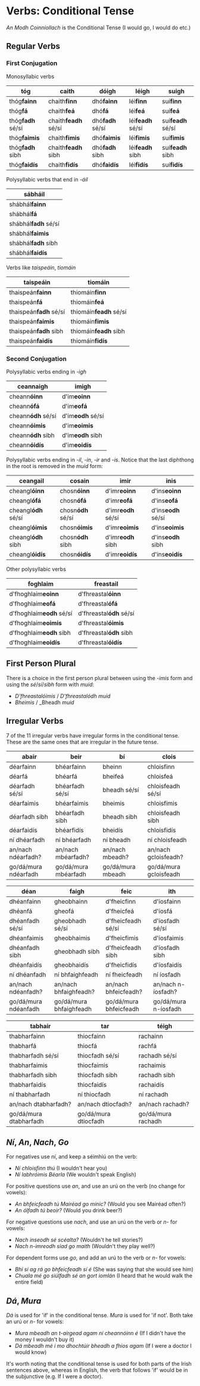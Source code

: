 # Verbs: Conditional Tense


_An Modh Coinníollach_ is the Conditional Tense (I would go, I would do etc.)


## Regular Verbs


### First Conjugation

Monosyllabic verbs

| tóg                | caith                 | dóigh             | léigh              | suigh              |
| ------------------ | --------------------- | ----------------- | ------------------ | ------------------ |
| thóg**fainn**      | chaith**finn**        | dhó**fainn**      | léi**finn**        | suí**finn**        |
| thóg**fá**         | chaith**feá**         | dhó**fá**         | léi**feá**         | suí**feá**         |
| thóg**fadh** sé/sí | chaith**feadh** sé/sí | dhó**fadh** sé/sí | léi**feadh** sé/sí | suí**feadh** sé/sí |
| thóg**faimis**     | chaith**fimis**       | dhó**faimis**     | léi**fimis**       | suí**fimis**       |
| thóg**fadh** sibh  | chaith**feadh** sibh  | dhó**fadh** sibh  | léi**feadh** sibh  | suí**feadh** sibh  |
| thóg**faidís**     | chaith**fidís**       | dhó**faidís**     | léi**fidís**       | suí**fidís**       |

Polysyllabic verbs that end in _-áil_

| sábháil               |
| --------------------- | 
| shábhál**fainn**      |
| shábhál**fá**         |
| shábhál**fadh** sé/sí |
| shábhál**faimis**     |
| shábhál**fadh** sibh  |
| shábhál**faidís**     |

Verbs like _taispeáin_, _tiomáin_

| taispeáin               | tiomáin                 |
| ----------------------- | ----------------------- |
| thaispeán**fainn**      | thiomáin**finn**        |
| thaispeán**fá**         | thiomáin**feá**         |
| thaispeán**fadh** sé/sí | thiomáin**feadh** sé/sí |
| thaispeán**faimis**     | thiomáin**fimis**       |
| thaispeán**fadh** sibh  | thiomáin**feadh** sibh  |
| thaispeán**faidís**     | thiomáin**fidís**       |


### Second Conjugation

Polysyllabic verbs ending in _-igh_

| ceannaigh           | imigh              |
| ------------------- | ------------------ |
| cheann**óinn**      | d'im**eoinn**      |
| cheann**ófá**       | d'im**eofá**       |
| cheann**ódh** sé/sí | d'im**eodh** sé/sí |
| cheann**óimis**     | d'im**eoimis**     |
| cheann**ódh** sibh  | d'im**eodh** sibh  |
| cheann**óidís**     | d'im**eoidís**     |

Polysyllabic verbs ending in _-il_, _-in_, _-ir_ and _-is_.
Notice that the last diphthong in the root is removed in the _muid_ form:

| ceangail             | cosain             | imir                | inis                |
| -------------------- | ------------------ | ------------------- | ------------------- |
| cheangl**óinn**      | chosn**óinn**      | d'imr**eoinn**      | d'ins**eoinn**      |
| cheangl**ófá**       | chosn**ófá**       | d'imr**eofá**       | d'ins**eofá**       |
| cheangl**ódh** sé/sí | chosn**ódh** sé/sí | d'imr**eodh** sé/sí | d'ins**eodh** sé/sí |
| cheangl**óimis**     | chosn**óimis**     | d'imr**eoimis**     | d'ins**eoimis**     |
| cheangl**ódh** sibh  | chosn**ódh** sibh  | d'imr**eodh** sibh  | d'ins**eodh** sibh  |
| cheangl**óidís**     | chosn**óidís**     | d'imr**eoidís**     | d'ins**eoidís**     |

Other polysyllabic verbs

| foghlaim                  | freastail                |
| ------------------------- | ------------------------ |
| d'fhoghlaim**eoinn**      | d'fhreastal**óinn**      |
| d'fhoghlaim**eofá**       | d'fhreastal**ófá**       |
| d'fhoghlaim**eodh** sé/sí | d'fhreastal**ódh** sé/sí |
| d'fhoghlaim**eoimis**     | d'fhreastal**óimis**     |
| d'fhoghlaim**eodh** sibh  | d'fhreastal**ódh** sibh  |
| d'fhoghlaim**eoidís**     | d'fhreastal**óidís**     |


## First Person Plural

There is a choice in the first person plural between using the _-imis_ form
and using the _sé_/_sí_/_sibh_ form with _muid_:

* _D'fhreastalóimis_ / _D'fhreastalódh muid_
* _Bheimis_ / _Bheadh _muid_


## Irregular Verbs

7 of the 11 irregular verbs have irregular forms in the conditional tense.
These are the same ones that are irregular in the future tense.

| **abair**            | **beir**             | **bí**            | clois                  |
| -------------------- | -------------------- | ----------------- | ---------------------- |
| déarfainn            | bhéarfainn           | bheinn            | chloisfinn             |
| déarfá               | bhéarfá              | bheifeá           | chloisfeá              |
| déarfadh sé/sí       | bhéarfadh sé/sí      | bheadh sé/sí      | chloisfeadh sé/sí      |
| déarfaimis           | bhéarfaimis          | bheimis           | chloisfimis            |
| déarfadh sibh        | bhéarfadh sibh       | bheadh sibh       | chloisfeadh sibh       |
| déarfaidís           | bhéarfidís           | bheidís           | chloisfidís            |
| ní dhéarfadh         | ní bhéarfadh         | ní bheadh         | ní chloisfeadh         |
| an/nach ndéarfadh?   | an/nach mbéarfadh?   | an/nach mbeadh?   | an/nach gcloisfeadh?   |
| go/dá/mura ndéarfadh | go/dá/mura mbéarfadh | go/dá/mura mbeadh | go/dá/mura gcloisfeadh |

| déan                 | **faigh**               | feic                   | **ith**              |
| -------------------- | ----------------------- | ---------------------- | -------------------- |
| dhéanfainn           | gheobhainn              | d'fheicfinn            | d'íosfainn           |
| dhéanfá              | gheofá                  | d'fheicfeá             | d'íosfá              |
| dhéanfadh sé/sí      | gheobhadh sé/sí         | d'fheicfeadh sé/sí     | d'íosfadh sé/sí      |
| dhéanfaimis          | gheobhaimis             | d'fheicfimis           | d'íosfaimis          |
| dhéanfadh sibh       | gheobhadh sibh          | d'fheicfeadh sibh      | d'íosfadh sibh       |
| dhéanfaidís          | gheobhaidís             | d'fheicfidís           | d'íosfaidís          |
| ní dhéanfadh         | ní bhfaighfeadh         | ní fheicfeadh          | ní íosfadh           |
| an/nach ndéanfadh?   | an/nach bhfaighfeadh?   | an/nach bhfeicfeadh?   | an/nach n-íosfadh?   |
| go/dá/mura ndéanfadh | go/dá/mura bhfaighfeadh | go/dá/mura bhfeicfeadh | go/dá/mura n-íosfadh |

| tabhair                | **tar**              | **téigh**          |
| ---------------------- | -------------------- | ------------------ |
| thabharfainn           | thiocfainn           | rachainn           |
| thabharfá              | thiocfá              | rachfá             |
| thabharfadh sé/sí      | thiocfadh sé/sí      | rachadh sé/sí      |
| thabharfaimis          | thiocfaimis          | rachaimis          |
| thabharfadh sibh       | thiocfadh sibh       | rachadh sibh       |
| thabharfaidís          | thiocfaidís          | rachaidís          |
| ní thabharfadh         | ní thiocfadh         | ní rachadh         |
| an/nach dtabharfadh?   | an/nach dtiocfadh?   | an/nach rachadh?   |
| go/dá/mura dtabharfadh | go/dá/mura dtiocfadh | go/dá/mura rachadh |


## _Ní_, _An_, _Nach_, _Go_

For negatives use _ní_, and keep a séimhiú on the verb:

* _Ní chloisfinn thú_ (I wouldn't hear you)
* _Ní labhróimis Béarla_ (We wouldn't speak English)

For positive questions use _an_, and use an urú on the verb (no change for vowels):

* _An bhfeicfeadh tú Mairéad go minic?_ (Would you see Mairéad often?)
* _An ólfadh tú beoir?_ (Would you drink beer?)

For negative questions use _nach_, and use an urú on the verb or _n-_ for vowels:

* _Nach inseodh sé scéalta?_ (Wouldn't he tell stories?)
* _Nach n-imreodh siad go maith_ (Wouldn't they play well?)

For dependent forms use _go_, and add an urú to the verb or _n-_ for vowels:

* _Bhí sí ag rá go bhfeicfeadh sí é_ (She was saying that she would see him)
* _Chuala mé go siúlfadh sé an gort iomlán_ (I heard that he would walk the entire field)


## _Dá_, _Mura_

_Dá_ is used for 'if' in the conditional tense. _Mura_ is used for 'if not'.
Both take an urú or _n-_ for vowels:

* _Mura mbeadh an t-airgead agam ní cheannóinn é_ (If I didn't have the money I wouldn't buy it)
* _Dá mbeadh mé i mo dhochtúir bheadh a fhios agam_ (If I were a doctor I would know)

It's worth noting that the conditional tense is used for both parts of the
Irish sentences above, whereas in English, the verb that follows 'if' would be
in the subjunctive (e.g. If I were a doctor).